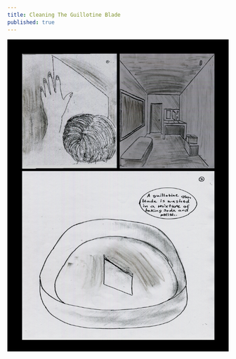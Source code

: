 ```yaml
---
title: Cleaning The Guillotine Blade
published: true
---
```

![image](https://raw.githubusercontent.com/LWFlouisa/uploadedfairyalt/master/pages/page1.png)
